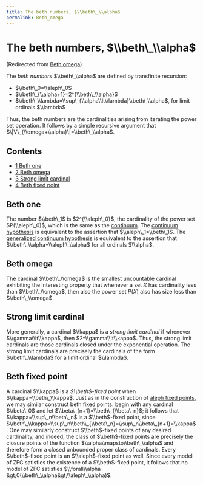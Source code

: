 ```yaml
---
title: The beth numbers, $\\beth\_\\alpha$
permalink: Beth_omega
---
```

# The beth numbers, $\\beth\_\\alpha$






(Redirected from [Beth
omega](/index.php?title=Beth_omega&redirect=no "Beth omega"))






The *beth numbers* $\\beth\_\\alpha$ are defined by transfinite
recursion:

-   $\\beth\_0=\\aleph\_0$
-   $\\beth\_{\\alpha+1}=2^{\\beth\_\\alpha}$
-   $\\beth\_\\lambda=\\sup\_{\\alpha\\lt\\lambda}\\beth\_\\alpha$, for
    limit ordinals $\\lambda$

Thus, the beth numbers are the cardinalities arising from iterating the
power set operation. It follows by a simple recursive argument that
$\|V\_{\\omega+\\alpha}\|=\\beth\_\\alpha$.



## Contents


-   [<span class="tocnumber">1</span> <span class="toctext">Beth
    one</span>](#Beth_one)
-   [<span class="tocnumber">2</span> <span class="toctext">Beth
    omega</span>](#Beth_omega)
-   [<span class="tocnumber">3</span> <span class="toctext">Strong limit
    cardinal</span>](#Strong_limit_cardinal)
-   [<span class="tocnumber">4</span> <span class="toctext">Beth fixed
    point</span>](#Beth_fixed_point)


## Beth one

The number $\\beth\_1$ is $2^{\\aleph\_0}$, the cardinality of the power
set $P(\\aleph\_0)$, which is the same as the
[continuum](/Continuum "Continuum").
The
<a href="/Continuum_hypothesis" class="mw-redirect" title="Continuum hypothesis">continuum hypothesis</a>
is equivalent to the assertion that $\\aleph\_1=\\beth\_1$. The
<a href="/GCH" class="mw-redirect" title="GCH">generalized continuum hypothesis</a>
is equivalent to the assertion that $\\beth\_\\alpha=\\aleph\_\\alpha$
for all ordinals $\\alpha$.

  

## Beth omega

The cardinal $\\beth\_\\omega$ is the smallest uncountable cardinal
exhibiting the interesting property that whenever a set $X$ has
cardinality less than $\\beth\_\\omega$, then also the power set $P(X)$
also has size less than $\\beth\_\\omega$.

  

## Strong limit cardinal

More generally, a cardinal $\\kappa$ is a *strong limit cardinal* if
whenever $\\gamma\\lt\\kappa$, then $2^\\gamma\\lt\\kappa$. Thus, the
strong limit cardinals are those cardinals closed under the exponential
operation. The strong limit cardinals are precisely the cardinals of the
form $\\beth\_\\lambda$ for a limit ordinal $\\lambda$.

  

## Beth fixed point

A cardinal $\\kappa$ is a *$\\beth$-fixed point* when
$\\kappa=\\beth\_\\kappa$. Just as in the construction of
<a href="/Aleph_fixed_point" class="mw-redirect" title="Aleph fixed point">aleph fixed points</a>,
we may similar construct beth fixed points: begin with any cardinal
$\\beta\_0$ and let $\\beta\_{n+1}=\\beth\_{\\beta\_n}$; it follows that
$\\kappa=\\sup\_n\\beta\_n$ is a $\\beth$-fixed point, since
$\\beth\_\\kappa=\\sup\_n\\beth\_{\\beta\_n}=\\sup\_n\\beta\_{n+1}=\\kappa$.
One may similarly construct $\\beth$-fixed points of any desired
cardinality, and indeed, the class of $\\beth$-fixed points are
precisely the closure points of the function
$\\alpha\\mapsto\\beth\_\\alpha$ and therefore form a closed unbounded
proper class of cardinals. Every $\\beth$-fixed point is an
$\\aleph$-fixed point as well. Since every model of ZFC satisfies the
existence of a $\\beth$-fixed point, it follows that no model of ZFC
satisfies $\\forall\\alpha &gt;0(\\beth\_\\alpha&gt;\\aleph\_\\alpha)$.


